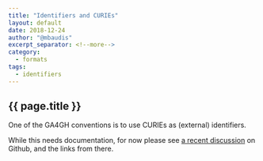 ```yaml
---
title: "Identifiers and CURIEs"
layout: default
date: 2018-12-24
author: "@mbaudis"
excerpt_separator: <!--more-->
category:
  - formats
tags:
  - identifiers
---
```


## {{ page.title }}

One of the GA4GH conventions is to use CURIEs as (external) identifiers.

<!--more-->

While this needs documentation, for now please see [a recent discussion](https://github.com/ga4gh-metadata/SchemaBlocks/issues/10) on Github, and the links from there.
